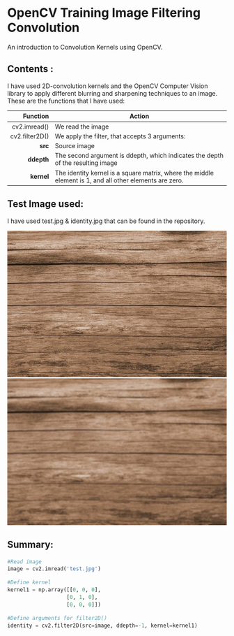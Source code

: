 # OpenCV Training Image Filtering Convolution

An introduction to Convolution Kernels using OpenCV.

## Contents :
I have used 2D-convolution kernels and the OpenCV Computer Vision library to apply different blurring and sharpening techniques to an image. 
These are the functions that I have used:

| Function        |Action                                                                        |
|----------------:|------------------------------------------------------------------------------|
|cv2.imread()     |We read the image        |
|cv2.filter2D()   |We apply the filter, that accepts 3 arguments:|
|**src**          | Source image|
|**ddepth**       | The second argument is ddepth, which indicates the depth of the resulting image|
|**kernel**       |The identity kernel is a square matrix, where the middle element is 1, and all other elements are zero.|

## Test Image used: 
I have used test.jpg & identity.jpg that can be found in the repository.

![Source Image Sequence](test.jpg)
![Source Image Sequence](identity.jpg)

## Summary:

```python
#Read image
image = cv2.imread('test.jpg')
```
```python
#Define kernel
kernel1 = np.array([[0, 0, 0],
                   [0, 1, 0],
                   [0, 0, 0]])
```
```python
#Define arguments for filter2D()
identity = cv2.filter2D(src=image, ddepth=-1, kernel=kernel1)
```


